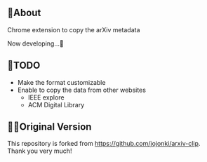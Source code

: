 ## 🦑About
Chrome extension to copy the arXiv metadata

Now developing...🐢

## 🙊TODO
- Make the format customizable
- Enable to copy the data from other websites
  - IEEE explore
  - ACM Digital Library

## 🙇‍♂️Original Version
This repository is forked from https://github.com/jojonki/arxiv-clip.  
Thank you very much!
